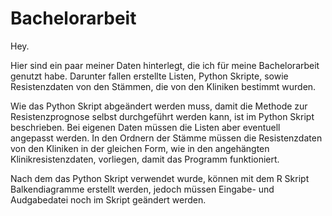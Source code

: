 # Bachelorarbeit

Hey.

Hier sind ein paar meiner Daten hinterlegt, die ich für meine Bachelorarbeit genutzt habe.
Darunter fallen erstellte Listen, Python Skripte, sowie Resistenzdaten von den Stämmen, die von den Kliniken bestimmt wurden.

Wie das Python Skript abgeändert werden muss, damit die Methode zur Resistenzprognose selbst durchgeführt werden kann, ist im Python Skript beschrieben.
Bei eigenen Daten müssen die Listen aber eventuell angepasst werden. In den Ordnern der Stämme müssen die Resistenzdaten von den Kliniken in der gleichen Form, wie in den angehängten Klinikresistenzdaten, vorliegen, damit das Programm funktioniert.

Nach dem das Python Skript verwendet wurde, können mit dem R Skript Balkendiagramme erstellt werden, jedoch müssen Eingabe- und Audgabedatei noch im Skript geändert werden.
